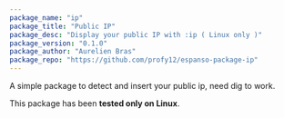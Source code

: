 ```yaml
---
package_name: "ip"
package_title: "Public IP"
package_desc: "Display your public IP with :ip ( Linux only )"
package_version: "0.1.0"
package_author: "Aurelien Bras"
package_repo: "https://github.com/profy12/espanso-package-ip"
---
```

A simple package to detect and insert your public ip, need dig to work.

This package has been **tested only on Linux**.
